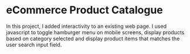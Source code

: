 # eCommerce Product Catalogue

In this project, I added interactivity to an existing web page. I used javascript to toggle hamburger menu on mobile screens, display products based on category selected and display product items that matches the user search input field. 